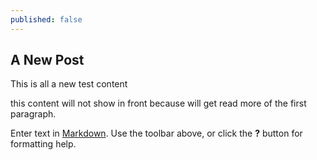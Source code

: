 ```yaml
---
published: false
---
```

## A New Post


This is all a new test content


this content will not show in front because will get read more of the first paragraph.

Enter text in [Markdown](http://daringfireball.net/projects/markdown/). Use the toolbar above, or click the **?** button for formatting help.
